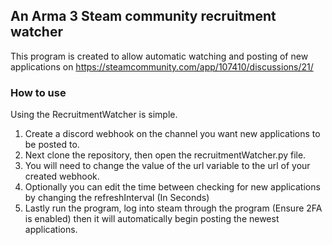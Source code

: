 ## An Arma 3 Steam community recruitment watcher

This program is created to allow automatic watching and posting of new applications on https://steamcommunity.com/app/107410/discussions/21/

### How to use

Using the RecruitmentWatcher is simple.
1. Create a discord webhook on the channel you want new applications to be posted to.
2. Next clone the repository, then open the recruitmentWatcher.py file.
3. You will need to change the value of the url variable to the url of your created webhook.
4. Optionally you can edit the time between checking for new applications by changing the refreshInterval (In Seconds)
5. Lastly run the program, log into steam through the program (Ensure 2FA is enabled) then it will automatically begin posting the newest applications.
